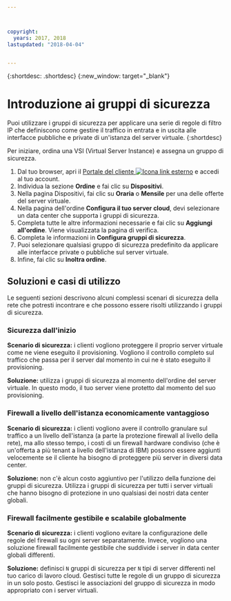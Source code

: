 ```yaml
---



copyright:
  years: 2017, 2018
lastupdated: "2018-04-04"


---
```


{:shortdesc: .shortdesc}
{:new_window: target="_blank"}

# Introduzione ai gruppi di sicurezza 

Puoi utilizzare i gruppi di sicurezza per applicare una serie di regole di filtro IP che definiscono come gestire il traffico in entrata e in uscita alle interfacce pubbliche e private di un'istanza del server virtuale.
{:shortdesc}

Per iniziare, ordina una VSI (Virtual Server Instance) e assegna un gruppo di sicurezza.
 
1. Dal tuo browser, apri il [Portale del cliente ![Icona link esterno](../../icons/launch-glyph.svg "Icona link esterno")](https://control.softlayer.com/) e accedi al tuo account.
2. Individua la sezione **Ordine** e fai clic su **Dispositivi**.
3. Nella pagina Dispositivi, fai clic su **Oraria** o **Mensile** per una delle offerte del server virtuale.
4. Nella pagina dell'ordine **Configura il tuo server cloud**, devi selezionare un data center che supporta i gruppi di sicurezza.
5. Completa tutte le altre informazioni necessarie e fai clic su **Aggiungi all'ordine**. Viene visualizzata la pagina di verifica.
6. Completa le informazioni in **Configura gruppi di sicurezza**.
7. Puoi selezionare qualsiasi gruppo di sicurezza predefinito da applicare alle interfacce private o pubbliche sul server virtuale.
8. Infine, fai clic su **Inoltra ordine**.

## Soluzioni e casi di utilizzo 
Le seguenti sezioni descrivono alcuni complessi scenari di sicurezza della rete che potresti incontrare e che possono essere risolti utilizzando i gruppi di sicurezza.

### Sicurezza dall'inizio 
**Scenario di sicurezza:** i clienti vogliono proteggere il proprio server virtuale come ne viene eseguito il provisioning. Vogliono il controllo completo sul traffico che passa per il server dal momento in cui ne è stato eseguito il provisioning.

**Soluzione:** utilizza i gruppi di sicurezza al momento dell'ordine del server virtuale. In questo modo, il tuo server viene protetto dal momento del suo provisioning.

### Firewall a livello dell'istanza economicamente vantaggioso
**Scenario di sicurezza:** i clienti vogliono avere il controllo granulare sul traffico a un livello dell'istanza (a parte la protezione firewall al livello della rete), ma allo stesso tempo, i costi di un firewall hardware condiviso (che è un'offerta a più tenant a livello dell'istanza di IBM) possono essere aggiunti velocemente se il cliente ha bisogno di proteggere più server in diversi data center.

**Soluzione:** non c'è alcun costo aggiuntivo per l'utilizzo della funzione dei gruppi di sicurezza. Utilizza i gruppi di sicurezza per tutti i server virtuali che hanno bisogno di protezione in uno qualsiasi dei nostri data center globali.

### Firewall facilmente gestibile e scalabile globalmente
**Scenario di sicurezza:** i clienti vogliono evitare la configurazione delle regole del firewall su ogni server separatamente. Invece, vogliono una soluzione firewall facilmente gestibile che suddivide i server in data center globali differenti.

**Soluzione:** definisci `N` gruppi di sicurezza per `N` tipi di server differenti nel tuo carico di lavoro cloud. Gestisci tutte le regole di un gruppo di sicurezza in un solo posto. Gestisci le associazioni del gruppo di sicurezza in modo appropriato con i server virtuali.
